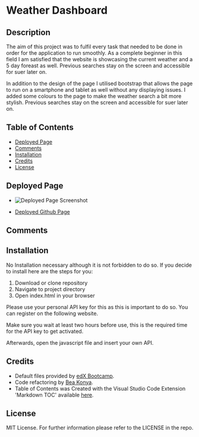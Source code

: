 # Weather Dashboard 

##  <a name='Description'></a>Description
The aim of this project was to fulfil every task that needed to be done in order for the application to run smoothly. As a complete beginner in this field I am satisfied that the website is showcasing the current weather and a 5 day foreast as well. Previous searches stay on the screen and accessible for suer later on.

In addition to the design of the page I utilised bootstrap that allows the page to run on a smartphone and tablet as well without any displaying issues. I added some colours to the page to make the weather search a bit more stylish. Previous searches stay on the screen and accessible for suer later on.


##  <a name='TableofContents'></a>Table of Contents
<!-- vscode-markdown-toc -->
*  [Deployed Page](#DeployedPage)
*  [Comments](#Comments)
*  [Installation](#Installation)
*  [Credits](#Credits)
*  [License](#License)

<!-- vscode-markdown-toc-config
	numbering=true
	autoSave=true
	/vscode-markdown-toc-config -->
<!-- /vscode-markdown-toc -->

##  <a name='DeployedPage'></a>Deployed Page

- ![Deployed Page Screenshot]()

- [Deployed Github Page](https://beatak777.github.io/)


##  <a name='Comments'></a>Comments


##   <a name='Installation'></a>Installation
No Installation necessary although it is not forbidden to do so. If you decide to install here are the steps for you:
1. Download or clone repository
3. Navigate to project directory
2. Open index.html in your browser

Please use your personal API key for this as this is important to do so. You can register on the following website. 

Make sure you wait at least two hours before use, this is the required time for the API key to get activated.

Afterwards, open the javascript file and insert your own API. 

##   <a name='Credits'></a>Credits

- Default files provided by [edX Bootcamp](https://www.edx.org/course/skills-bootcamp-in-front-end-web-development).
- Code refactoring by [Bea Konya](https://github.com/beatak777).
- Table of Contents was Created with the Visual Studio Code Extension 'Markdown TOC' available [here](https://marketplace.visualstudio.com/items?itemName=dumeng.markdown-toc).


##   <a name='License'></a>License
MIT License.
For further information please refer to the LICENSE in the repo.